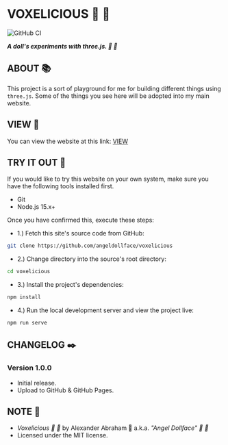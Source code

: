 # VOXELICIOUS :dolls: :kaaba:

![GitHub CI](https://github.com/angeldollface/voxelicious/actions/workflows/vue.yml/badge.svg)

***A doll's experiments with three.js. :dolls: :kaaba:***

## ABOUT :books:

This project is a sort of playground for me for building different things using `three.js`. Some of the things you see here will be adopted into my main website.

## VIEW :rocket:

You can view the website at this link: [VIEW](https://angeldollface.art/voxelicious)

## TRY IT OUT :test_tube:

If you would like to try this website on your own system, make sure you have the following tools installed first.

- Git
- Node.js 15.x+

Once you have confirmed this, execute these steps:

- 1.) Fetch this site's source code from GitHub:

```bash
git clone https://github.com/angeldollface/voxelicious
```

- 2.) Change directory into the source's root directory:

```bash
cd voxelicious
```

- 3.) Install the project's dependencies:

```bash
npm install
```

- 4.) Run the local development server and view the project live:

```bash
npm run serve
```

## CHANGELOG :black_nib:

### Version 1.0.0

- Initial release.
- Upload to GitHub & GitHub Pages.

## NOTE :scroll:

- *Voxelicious :dolls: :kaaba:* by Alexander Abraham :black_heart: a.k.a. *"Angel Dollface" :dolls: :ribbon:*
- Licensed under the MIT license.
